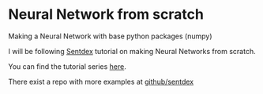 # Neural Network from scratch
Making a Neural Network with base python packages (numpy)

I will be following [Sentdex](https://www.youtube.com/channel/UCfzlCWGWYyIQ0aLC5w48gBQ) tutorial on making Neural Networks from scratch.

You can find the tutorial series [here](https://www.youtube.com/watch?v=Wo5dMEP_BbI&list=PLQVvvaa1QuDcjD5BAw2DxE6OF2tius3V3).

There exist a repo with more examples at [github/sentdex](https://github.com/Sentdex/NNfSiX/)